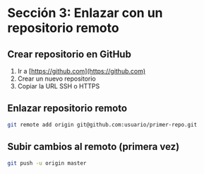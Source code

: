 # Sección 3: Enlazar con un repositorio remoto

## Crear repositorio en GitHub

1. Ir a [https://github.com](https://github.com)
2. Crear un nuevo repositorio
3. Copiar la URL SSH o HTTPS

## Enlazar repositorio remoto
```bash
git remote add origin git@github.com:usuario/primer-repo.git
```

## Subir cambios al remoto (primera vez)
```bash
git push -u origin master
```